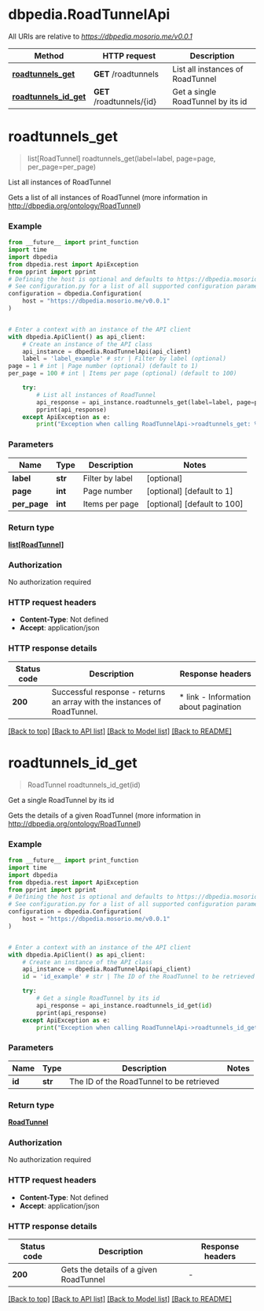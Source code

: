 # dbpedia.RoadTunnelApi

All URIs are relative to *https://dbpedia.mosorio.me/v0.0.1*

Method | HTTP request | Description
------------- | ------------- | -------------
[**roadtunnels_get**](RoadTunnelApi.md#roadtunnels_get) | **GET** /roadtunnels | List all instances of RoadTunnel
[**roadtunnels_id_get**](RoadTunnelApi.md#roadtunnels_id_get) | **GET** /roadtunnels/{id} | Get a single RoadTunnel by its id


# **roadtunnels_get**
> list[RoadTunnel] roadtunnels_get(label=label, page=page, per_page=per_page)

List all instances of RoadTunnel

Gets a list of all instances of RoadTunnel (more information in http://dbpedia.org/ontology/RoadTunnel)

### Example

```python
from __future__ import print_function
import time
import dbpedia
from dbpedia.rest import ApiException
from pprint import pprint
# Defining the host is optional and defaults to https://dbpedia.mosorio.me/v0.0.1
# See configuration.py for a list of all supported configuration parameters.
configuration = dbpedia.Configuration(
    host = "https://dbpedia.mosorio.me/v0.0.1"
)


# Enter a context with an instance of the API client
with dbpedia.ApiClient() as api_client:
    # Create an instance of the API class
    api_instance = dbpedia.RoadTunnelApi(api_client)
    label = 'label_example' # str | Filter by label (optional)
page = 1 # int | Page number (optional) (default to 1)
per_page = 100 # int | Items per page (optional) (default to 100)

    try:
        # List all instances of RoadTunnel
        api_response = api_instance.roadtunnels_get(label=label, page=page, per_page=per_page)
        pprint(api_response)
    except ApiException as e:
        print("Exception when calling RoadTunnelApi->roadtunnels_get: %s\n" % e)
```

### Parameters

Name | Type | Description  | Notes
------------- | ------------- | ------------- | -------------
 **label** | **str**| Filter by label | [optional] 
 **page** | **int**| Page number | [optional] [default to 1]
 **per_page** | **int**| Items per page | [optional] [default to 100]

### Return type

[**list[RoadTunnel]**](RoadTunnel.md)

### Authorization

No authorization required

### HTTP request headers

 - **Content-Type**: Not defined
 - **Accept**: application/json

### HTTP response details
| Status code | Description | Response headers |
|-------------|-------------|------------------|
**200** | Successful response - returns an array with the instances of RoadTunnel. |  * link - Information about pagination <br>  |

[[Back to top]](#) [[Back to API list]](../README.md#documentation-for-api-endpoints) [[Back to Model list]](../README.md#documentation-for-models) [[Back to README]](../README.md)

# **roadtunnels_id_get**
> RoadTunnel roadtunnels_id_get(id)

Get a single RoadTunnel by its id

Gets the details of a given RoadTunnel (more information in http://dbpedia.org/ontology/RoadTunnel)

### Example

```python
from __future__ import print_function
import time
import dbpedia
from dbpedia.rest import ApiException
from pprint import pprint
# Defining the host is optional and defaults to https://dbpedia.mosorio.me/v0.0.1
# See configuration.py for a list of all supported configuration parameters.
configuration = dbpedia.Configuration(
    host = "https://dbpedia.mosorio.me/v0.0.1"
)


# Enter a context with an instance of the API client
with dbpedia.ApiClient() as api_client:
    # Create an instance of the API class
    api_instance = dbpedia.RoadTunnelApi(api_client)
    id = 'id_example' # str | The ID of the RoadTunnel to be retrieved

    try:
        # Get a single RoadTunnel by its id
        api_response = api_instance.roadtunnels_id_get(id)
        pprint(api_response)
    except ApiException as e:
        print("Exception when calling RoadTunnelApi->roadtunnels_id_get: %s\n" % e)
```

### Parameters

Name | Type | Description  | Notes
------------- | ------------- | ------------- | -------------
 **id** | **str**| The ID of the RoadTunnel to be retrieved | 

### Return type

[**RoadTunnel**](RoadTunnel.md)

### Authorization

No authorization required

### HTTP request headers

 - **Content-Type**: Not defined
 - **Accept**: application/json

### HTTP response details
| Status code | Description | Response headers |
|-------------|-------------|------------------|
**200** | Gets the details of a given RoadTunnel |  -  |

[[Back to top]](#) [[Back to API list]](../README.md#documentation-for-api-endpoints) [[Back to Model list]](../README.md#documentation-for-models) [[Back to README]](../README.md)


